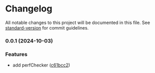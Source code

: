 # Changelog

All notable changes to this project will be documented in this file. See [standard-version](https://github.com/conventional-changelog/standard-version) for commit guidelines.

### 0.0.1 (2024-10-03)


### Features

* add perfChecker ([c61bcc2](https://github.com/gemwuu/perf-checker/commit/c61bcc2d5ae73f3dfffd2ea183a17cdfcf5f71e5))
